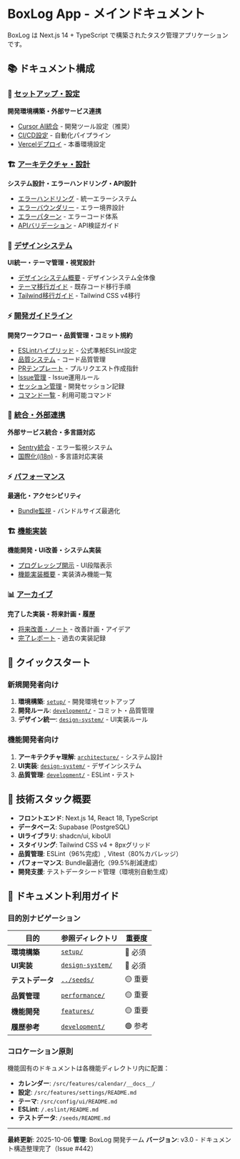 # BoxLog App - メインドキュメント

BoxLog は Next.js 14 + TypeScript で構築されたタスク管理アプリケーションです。

## 📚 ドキュメント構成

### 🔧 [セットアップ・設定](./setup/)

**開発環境構築・外部サービス連携**

- [Cursor AI統合](./setup/CURSOR_SETUP.md) - 開発ツール設定（推奨）
- [CI/CD設定](./setup/CI_CD_SETUP.md) - 自動化パイプライン
- [Vercelデプロイ](./setup/VERCEL_SETUP.md) - 本番環境設定

### 🏗️ [アーキテクチャ・設計](./architecture/)

**システム設計・エラーハンドリング・API設計**

- [エラーハンドリング](./architecture/ERROR_HANDLING.md) - 統一エラーシステム
- [エラーバウンダリー](./architecture/ERROR_BOUNDARY_SYSTEM.md) - エラー境界設計
- [エラーパターン](./architecture/ERROR_PATTERNS_GUIDE.md) - エラーコード体系
- [APIバリデーション](./architecture/API_VALIDATION_GUIDE.md) - API検証ガイド

### 🎨 [デザインシステム](./design-system/)

**UI統一・テーマ管理・視覚設計**

- [デザインシステム概要](./design-system/README.md) - デザインシステム全体像
- [テーマ移行ガイド](./design-system/THEME_MIGRATION.md) - 既存コード移行手順
- [Tailwind移行ガイド](./design-system/TAILWIND_MIGRATION_GUIDE.md) - Tailwind CSS v4移行

### ⚡ [開発ガイドライン](./development/)

**開発ワークフロー・品質管理・コミット規約**

- [ESLintハイブリッド](./development/ESLINT_HYBRID_APPROACH.md) - 公式準拠ESLint設定
- [品質システム](./development/QUALITY_SYSTEM_README.md) - コード品質管理
- [PRテンプレート](./development/PR_TEMPLATE.md) - プルリクエスト作成指針
- [Issue管理](./development/ISSUE_MANAGEMENT.md) - Issue運用ルール
- [セッション管理](./development/CLAUDE_SESSION_MANAGEMENT.md) - 開発セッション記録
- [コマンド一覧](./development/COMMANDS.md) - 利用可能コマンド

### 🔌 [統合・外部連携](./integrations/)

**外部サービス統合・多言語対応**

- [Sentry統合](./integrations/SENTRY.md) - エラー監視システム
- [国際化(i18n)](./integrations/I18N_IMPLEMENTATION_GUIDE.md) - 多言語対応実装

### ⚡ [パフォーマンス](./performance/)

**最適化・アクセシビリティ**

- [Bundle監視](./performance/BUNDLE_MONITORING.md) - バンドルサイズ最適化

### 🏗️ [機能実装](./features/)

**機能開発・UI改善・システム実装**

- [プログレッシブ開示](./features/PROGRESSIVE_DISCLOSURE_IMPLEMENTATION.md) - UI段階表示
- [機能実装概要](./features/README.md) - 実装済み機能一覧


### 📊 [アーカイブ](./archive/)

**完了した実装・将来計画・履歴**

- [将来改善・ノート](./archive/FUTURE_IMPROVEMENTS_AND_NOTES.md) - 改善計画・アイデア
- [完了レポート](./archive/completed/) - 過去の実装記録

## 🚀 クイックスタート

### 新規開発者向け

1. **環境構築**: [`setup/`](./setup/) - 開発環境セットアップ
2. **開発ルール**: [`development/`](./development/) - コミット・品質管理
3. **デザイン統一**: [`design-system/`](./design-system/) - UI実装ルール

### 機能開発者向け

1. **アーキテクチャ理解**: [`architecture/`](./architecture/) - システム設計
2. **UI実装**: [`design-system/`](./design-system/) - デザインシステム
3. **品質管理**: [`development/`](./development/) - ESLint・テスト

## 🎯 技術スタック概要

- **フロントエンド**: Next.js 14, React 18, TypeScript
- **データベース**: Supabase (PostgreSQL)
- **UIライブラリ**: shadcn/ui, kiboUI
- **スタイリング**: Tailwind CSS v4 + 8pxグリッド
- **品質管理**: ESLint（96%完成）, Vitest（80%カバレッジ）
- **パフォーマンス**: Bundle最適化（99.5%削減達成）
- **開発支援**: テストデータシード管理（環境別自動生成）

## 📖 ドキュメント利用ガイド

### 目的別ナビゲーション

| 目的         | 参照ディレクトリ                     | 重要度  |
| ------------ | ------------------------------------ | ------- |
| **環境構築** | [`setup/`](./setup/)                 | 🔴 必須 |
| **UI実装**   | [`design-system/`](./design-system/) | 🔴 必須 |
| **テストデータ** | [`../seeds/`](../seeds/)           | 🟡 重要 |
| **品質管理** | [`performance/`](./performance/)     | 🟡 重要 |
| **機能開発** | [`features/`](./features/)           | 🟡 重要 |
| **履歴参考** | [`development/`](./features/)        | 🟢 参考 |

### コロケーション原則

機能固有のドキュメントは各機能ディレクトリ内に配置：

- **カレンダー**: `/src/features/calendar/__docs__/`
- **設定**: `/src/features/settings/README.md`
- **テーマ**: `/src/config/ui/README.md`
- **ESLint**: `/.eslint/README.md`
- **テストデータ**: `/seeds/README.md`

---

**最終更新**: 2025-10-06
**管理**: BoxLog 開発チーム
**バージョン**: v3.0 - ドキュメント構造整理完了（Issue #442）
